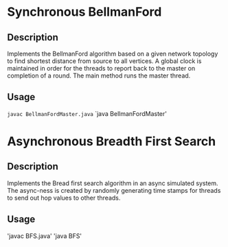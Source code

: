 # Synchronous BellmanFord

## Description </n>
Implements the BellmanFord algorithm based on a given network topology to find shortest distance from source to all vertices. </n> A global clock is maintained in order for the threads to report back to the master on completion of a round. The main method runs the master thread. </n>
## Usage
`javac BellmanFordMaster.java`
`java BellmanFordMaster'

# Asynchronous Breadth First Search
## Description
Implements the Bread first search algorithm in an async simulated system. The async-ness is created by randomly generating time stamps for threads to send out hop values to other threads. <n>
## Usage
'javac BFS.java'
'java BFS'
